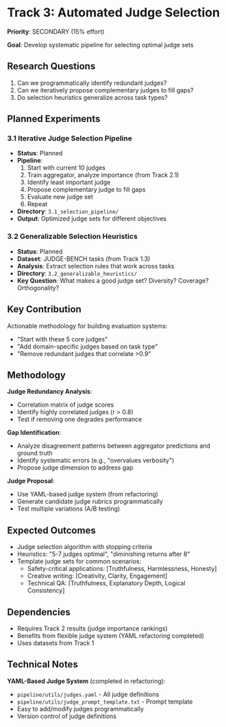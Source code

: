 # Track 3: Automated Judge Selection

**Priority**: SECONDARY (15% effort)

**Goal**: Develop systematic pipeline for selecting optimal judge sets

## Research Questions

1. Can we programmatically identify redundant judges?
2. Can we iteratively propose complementary judges to fill gaps?
3. Do selection heuristics generalize across task types?

## Planned Experiments

### 3.1 Iterative Judge Selection Pipeline
- **Status**: Planned
- **Pipeline**:
  1. Start with current 10 judges
  2. Train aggregator, analyze importance (from Track 2.1)
  3. Identify least important judge
  4. Propose complementary judge to fill gaps
  5. Evaluate new judge set
  6. Repeat
- **Directory**: `3.1_selection_pipeline/`
- **Output**: Optimized judge sets for different objectives

### 3.2 Generalizable Selection Heuristics
- **Status**: Planned
- **Dataset**: JUDGE-BENCH tasks (from Track 1.3)
- **Analysis**: Extract selection rules that work across tasks
- **Directory**: `3.2_generalizable_heuristics/`
- **Key Question**: What makes a good judge set? Diversity? Coverage? Orthogonality?

## Key Contribution

Actionable methodology for building evaluation systems:
- "Start with these 5 core judges"
- "Add domain-specific judges based on task type"
- "Remove redundant judges that correlate >0.9"

## Methodology

**Judge Redundancy Analysis**:
- Correlation matrix of judge scores
- Identify highly correlated judges (r > 0.8)
- Test if removing one degrades performance

**Gap Identification**:
- Analyze disagreement patterns between aggregator predictions and ground truth
- Identify systematic errors (e.g., "overvalues verbosity")
- Propose judge dimension to address gap

**Judge Proposal**:
- Use YAML-based judge system (from refactoring)
- Generate candidate judge rubrics programmatically
- Test multiple variations (A/B testing)

## Expected Outcomes

- Judge selection algorithm with stopping criteria
- Heuristics: "5-7 judges optimal", "diminishing returns after 8"
- Template judge sets for common scenarios:
  - Safety-critical applications: [Truthfulness, Harmlessness, Honesty]
  - Creative writing: [Creativity, Clarity, Engagement]
  - Technical QA: [Truthfulness, Explanatory Depth, Logical Consistency]

## Dependencies

- Requires Track 2 results (judge importance rankings)
- Benefits from flexible judge system (YAML refactoring completed)
- Uses datasets from Track 1

## Technical Notes

**YAML-Based Judge System** (completed in refactoring):
- `pipeline/utils/judges.yaml` - All judge definitions
- `pipeline/utils/judge_prompt_template.txt` - Prompt template
- Easy to add/modify judges programmatically
- Version control of judge definitions
